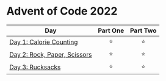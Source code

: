 # Advent of Code 2022

| Day  | Part One | Part Two |
|---|:---:|:---:|
| [Day 1: Calorie Counting](https://github.com/Tim-Erwin/adventofcode-2022/tree/main/python/day01)| ⭐ | ⭐ |
| [Day 2: Rock, Paper, Scissors](https://github.com/Tim-Erwin/adventofcode-2022/tree/main/python/day02)| ⭐ | ⭐ |
| [Day 3: Rucksacks](https://github.com/Tim-Erwin/adventofcode-2022/tree/main/python/day03)| ⭐ | ⭐ |

